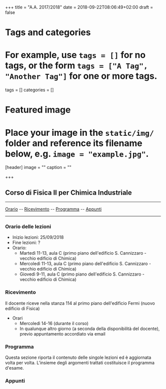 +++
title = "A.A. 2017/2018"
date = 2018-09-22T08:06:49+02:00
draft = false

# Tags and categories
# For example, use `tags = []` for no tags, or the form `tags = ["A Tag", "Another Tag"]` for one or more tags.
tags = []
categories = []

# Featured image
# Place your image in the `static/img/` folder and reference its filename below, e.g. `image = "example.jpg"`.
[header]
image = ""
caption = ""

+++

## Corso di Fisica II per Chimica Industriale

---

[Orario](#orario-delle-lezioni) -- [Ricevimento](#ricevimento) -- [Programma](#programma) -- [Appunti](#appunti)

---

### Orario delle lezioni

* Inizio lezioni: 25/09/2018
* Fine lezioni: ?
* Orario:
  * Martedì 11-13, aula C (primo piano dell'edificio S. Cannizzaro - vecchio edificio di Chimica)
  * Mercoledì 11-13, aula C (primo piano dell'edificio S. Cannizzaro - vecchio edificio di Chimica)
  * Giovedì 9-11, aula C (primo piano dell'edificio S. Cannizzaro - vecchio edificio di Chimica)

### Ricevimento

Il docente riceve nella stanza 114 al primo piano dell'edificio Fermi (nuovo edificio di Fisica)

* Orari
  * Mercoledì 14-16 (durante il corso)
  * In qualunque altro giorno (a seconda della disponibilità del docente), previo appuntamento accordiato via email

### Programma

Questa sezione riporta il contenuto delle singole lezioni ed è aggiornata volta per volta. L'insieme degli argomenti trattati costituisce il programma d'esame. 

### Appunti

